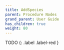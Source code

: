 ```yaml
---
title: AddSpecies
parent: Procedure Nodes
grand_parent: User Guide
has_children: true
weight: 80
---
```


TODO
{: .label .label-red }

